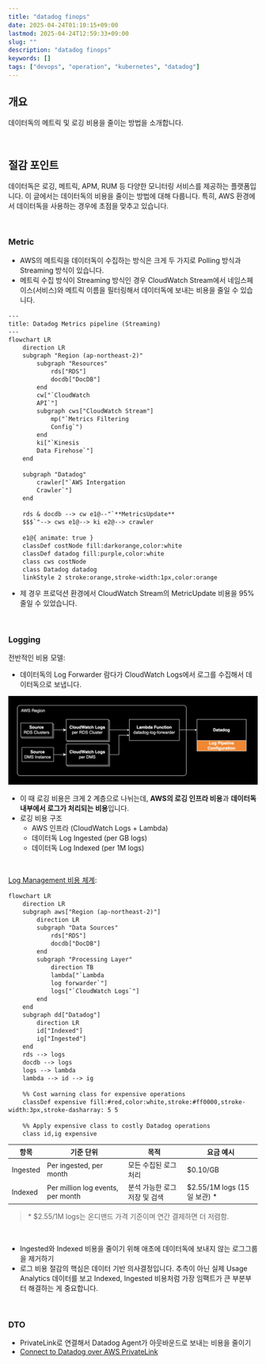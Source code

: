 ```yaml
---
title: "datadog finops"
date: 2025-04-24T01:10:15+09:00
lastmod: 2025-04-24T12:59:33+09:00
slug: ""
description: "datadog finops"
keywords: []
tags: ["devops", "operation", "kubernetes", "datadog"]
---
```


## 개요

데이터독의 메트릭 및 로깅 비용을 줄이는 방법을 소개합니다.

&nbsp;

## 절감 포인트

데이터독은 로깅, 메트릭, APM, RUM 등 다양한 모니터링 서비스를 제공하는 플랫폼입니다. 이 글에서는 데이터독의 비용을 줄이는 방법에 대해 다룹니다. 특히, AWS 환경에서 데이터독을 사용하는 경우에 초점을 맞추고 있습니다.

&nbsp;

### Metric

- AWS의 메트릭을 데이터독이 수집하는 방식은 크게 두 가지로 Polling 방식과 Streaming 방식이 있습니다.
- 메트릭 수집 방식이 Streaming 방식인 경우 CloudWatch Stream에서 네임스페이스(서비스)와 메트릭 이름을 필터링해서 데이터독에 보내는 비용을 줄일 수 있습니다.

```mermaid
---
title: Datadog Metrics pipeline (Streaming)
---
flowchart LR
    direction LR
    subgraph "Region (ap-northeast-2)"
        subgraph "Resources"
            rds["RDS"]
            docdb["DocDB"]
        end
        cw["`CloudWatch
        API`"]
        subgraph cws["CloudWatch Stream"]
            mp("`Metrics Filtering
            Config`")
        end
        ki["`Kinesis
        Data Firehose`"]
    end

    subgraph "Datadog"
        crawler["`AWS Intergation
        Crawler`"]
    end

    rds & docdb --> cw e1@--"`**MetricsUpdate**
    $$$`"--> cws e1@--> ki e2@--> crawler

    e1@{ animate: true }
    classDef costNode fill:darkorange,color:white
    classDef datadog fill:purple,color:white
    class cws costNode
    class Datadog datadog
    linkStyle 2 stroke:orange,stroke-width:1px,color:orange
```

- 제 경우 프로덕션 환경에서 CloudWatch Stream의 MetricUpdate 비용을 95% 줄일 수 있었습니다.

&nbsp;

### Logging

전반적인 비용 모델:

- 데이터독의 Log Forwarder 람다가 CloudWatch Logs에서 로그를 수집해서 데이터독으로 보냅니다.

![logging in datadog](./2.png)

- 이 때 로깅 비용은 크게 2 계층으로 나뉘는데, **AWS의 로깅 인프라 비용**과 **데이터독 내부에서 로그가 처리되는 비용**입니다.
- 로깅 비용 구조
  - AWS 인프라 (CloudWatch Logs + Lambda)
  - 데이터독 Log Ingested (per GB logs)
  - 데이터독 Log Indexed (per 1M logs)

&nbsp;

[Log Management 비용 체계](https://www.datadoghq.com/pricing/?product=log-management#products):

```mermaid
flowchart LR
    direction LR
    subgraph aws["Region (ap-northeast-2)"]
        direction LR
        subgraph "Data Sources"
            rds["RDS"]
            docdb["DocDB"]
        end
        subgraph "Processing Layer"
            direction TB
            lambda["`Lambda
            log forwarder`"]
            logs["`CloudWatch Logs`"]
        end
    end
    subgraph dd["Datadog"]
        direction LR
        id["Indexed"]
        ig["Ingested"]
    end
    rds --> logs
    docdb --> logs 
    logs --> lambda
    lambda --> id --> ig
    
    %% Cost warning class for expensive operations
    classDef expensive fill:#red,color:white,stroke:#ff0000,stroke-width:3px,stroke-dasharray: 5 5
    
    %% Apply expensive class to costly Datadog operations
    class id,ig expensive
```

| 항목 | 기준 단위 | 목적 | 요금 예시 |
|------|------------|------|------------|
| Ingested | Per ingested, per month | 모든 수집된 로그 처리 | $0.10/GB |
| Indexed | Per million log events, per month | 분석 가능한 로그 저장 및 검색 | $2.55/1M logs (15일 보관) * |

> \* $2.55/1M logs는 온디맨드 가격 기준이며 연간 결제하면 더 저렴함.

&nbsp;

- Ingested와 Indexed 비용을 줄이기 위해 애초에 데이터독에 보내지 않는 로그그룹을 제거하기
- 로그 비용 절감의 핵심은 데이터 기반 의사결정입니다. 추측이 아닌 실제 Usage Analytics 데이터를 보고 Indexed, Ingested 비용처럼 가장 임팩트가 큰 부분부터 해결하는 게 중요합니다.

&nbsp;

### DTO

- PrivateLink로 연결해서 Datadog Agent가 아웃바운드로 보내는 비용을 줄이기
- [Connect to Datadog over AWS PrivateLink](https://www.datadoghq.com/architecture/connect-to-datadog-over-aws-privatelink/)
